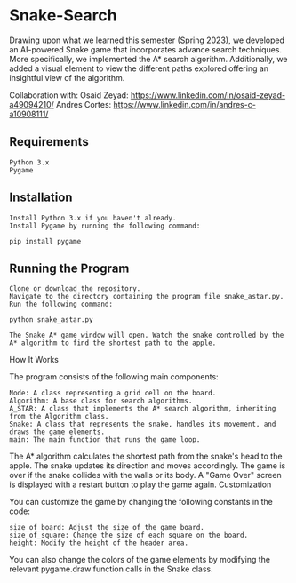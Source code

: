 # Snake-Search
Drawing upon what we learned this semester (Spring 2023), we developed an AI-powered Snake game that incorporates advance search techniques. More specifically, we implemented the A* search algorithm. Additionally, we added a visual element to view the different paths explored offering an insightful view of the algorithm.

Collaboration with:
Osaid Zeyad: https://www.linkedin.com/in/osaid-zeyad-a49094210/ 
Andres Cortes: https://www.linkedin.com/in/andres-c-a10908111/




## Requirements

    Python 3.x
    Pygame

## Installation

    Install Python 3.x if you haven't already.
    Install Pygame by running the following command:
    
    pip install pygame
    
 ## Running the Program

    Clone or download the repository.
    Navigate to the directory containing the program file snake_astar.py.
    Run the following command:
    
    python snake_astar.py
    
    The Snake A* game window will open. Watch the snake controlled by the A* algorithm to find the shortest path to the apple.

How It Works

The program consists of the following main components:

    Node: A class representing a grid cell on the board.
    Algorithm: A base class for search algorithms.
    A_STAR: A class that implements the A* search algorithm, inheriting from the Algorithm class.
    Snake: A class that represents the snake, handles its movement, and draws the game elements.
    main: The main function that runs the game loop.

The A* algorithm calculates the shortest path from the snake's head to the apple. The snake updates its direction and moves accordingly. The game is over if the snake collides with the walls or its body. A "Game Over" screen is displayed with a restart button to play the game again.
Customization

You can customize the game by changing the following constants in the code:

    size_of_board: Adjust the size of the game board.
    size_of_square: Change the size of each square on the board.
    height: Modify the height of the header area.

You can also change the colors of the game elements by modifying the relevant pygame.draw function calls in the Snake class.
